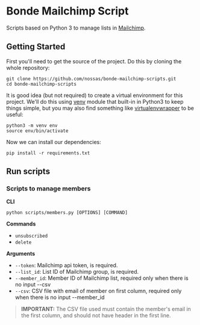 # Bonde Mailchimp Script

Scripts based on Python 3 to manage lists in [Mailchimp](https://developer.mailchimp.com/documentation/mailchimp/).

## Getting Started

First you'll need to get the source of the project. Do this by cloning the whole repository:

```
git clone https://github.com/nossas/bonde-mailchimp-scripts.git
cd bonde-mailchimp-scripts
```

It is good idea (but not required) to create a virtual environment for this project. We'll do this using [venv](https://docs.python.org/3/library/venv.html) module that built-in in Python3 to keep things simple, but you may also find something like [virtualenvwrapper](https://virtualenvwrapper.readthedocs.io/en/latest/) to be useful:

```
python3 -m venv env
source env/bin/activate
```

Now we can install our dependencies:

```
pip install -r requirements.txt
```

## Run scripts


### Scripts to manage members

**CLI**

`python scripts/members.py [OPTIONS] [COMMAND]`

**Commands**

- `unsubscribed`
- `delete`

**Arguments**

- `--token`: Mailchimp api token, is required.
- `--list_id`: List ID of Mailchimp group, is required.
- `--member_id`: Member ID of Mailchimp list, required only when there is no input --csv
- `--csv`: CSV file with email of member on first column, required only when there is no input --member_id


> **IMPORTANT:** The CSV file used must contain the member's email in the first column, and should not have header in the first line.